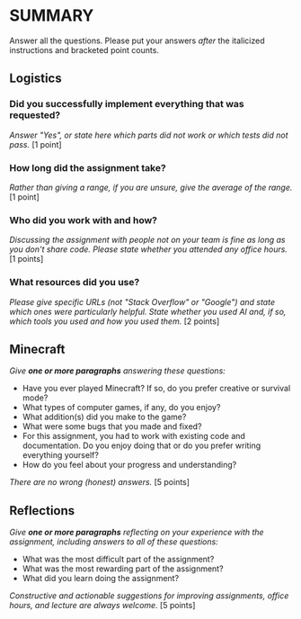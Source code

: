 # SUMMARY

Answer all the questions. Please put your answers _after_ the italicized
instructions and bracketed point counts.

## Logistics

### Did you successfully implement everything that was requested?
_Answer "Yes", or state here which parts did not work or which tests did not
pass._ [1 point]

### How long did the assignment take?

_Rather than giving a range, if you are unsure, give the average of the range._
[1 point]

### Who did you work with and how?

_Discussing the assignment with people not on your team is fine as long as you
don't share code. Please state whether you attended any office hours._ [1 points]

### What resources did you use?

_Please give specific URLs (not "Stack Overflow" or "Google") and state which
ones were particularly helpful. State whether you used AI and, if so, which
tools you used and how you used them._ [2 points]

## Minecraft

_Give **one or more paragraphs** answering these questions:_

* Have you ever played Minecraft? If so, do you prefer creative or survival
  mode?
* What types of computer games, if any, do you enjoy?
* What addition(s) did you make to the game?
* What were some bugs that you made and fixed?
* For this assignment, you had to work with existing code and documentation.
  Do you enjoy doing that or do you prefer writing everything yourself?
* How do you feel about your progress and understanding?

_There are no wrong (honest) answers._ [5 points]

## Reflections

_Give **one or more paragraphs** reflecting on your experience with the
assignment, including answers to all of these questions:_

* What was the most difficult part of the assignment?
* What was the most rewarding part of the assignment?
* What did you learn doing the assignment?

_Constructive and actionable suggestions for improving assignments, office
hours, and lecture are always welcome._
[5 points]
